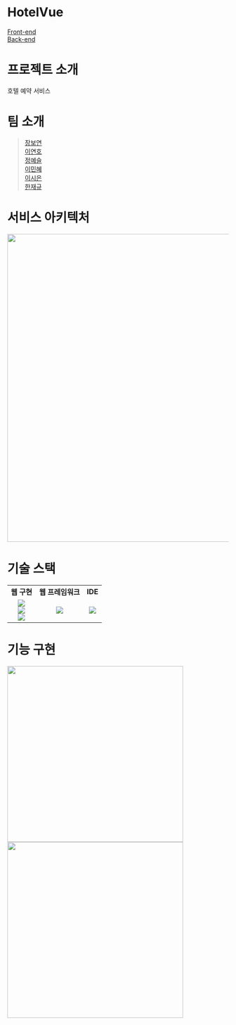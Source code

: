 # HotelVue
<p>
  <a href="https://github.com/BoYeonJang/HotelVue" target="_blank">Front-end</a>
  <br>
  <a href="https://github.com/BoYeonJang/Hotel" target="_blank">Back-end</a>
</p>
<h1>프로젝트 소개</h1>
<p>호텔 예약 서비스</p>
<h1>팀 소개</h1>
<blockquote>
  <p>
    <a href="https://github.com/BoYeonJang" target="_blank">장보연</a>
    <br>
    <a href="https://github.com/Lee-yeonho" target="_blank">이연호</a>
    <br>
    <a href="https://github.com/YeaseulJeong" target="_blank">정예슬</a>
    <br>
    <a href="https://github.com/moana-surfrider" target="_blank">이민혜</a>
    <br>
    <a href="https://github.com/SieunLee-1" target="_blank">이시은</a>
    <br>
    <a href="https://github.com/JaegyuHan" target="_blank">한재규</a>
  </p>
</blockquote>
<h1>서비스 아키텍처</h1>
<p>
  <img src="#" width="700">
</p>
<h1>기술 스택</h1>
<table>
  <tr align="center">
    <td><strong>웹 구현</strong></td>
    <td><strong>웹 프레임워크</strong></td>
    <td><strong>IDE</strong></td>
  </tr>
  <tr align="center">
    <td>
      <img src="https://img.shields.io/badge/HTML5-E34F26?style=flat-square&logo=HTML5&logoColor=white"/>
      <br>
      <img src="https://img.shields.io/badge/CSS3-1572B6?style=flat-square&logo=CSS3&logoColor=white"/>
      <br>
      <img src="https://img.shields.io/badge/JavaScript-F7DF1E?style=flat-square&logo=JavaScript&logoColor=white"/>
    </td>
    <td>
      <img src="https://img.shields.io/badge/Spring-6DB33F?style=flat-square&logo=Spring&logoColor=white"/>
    </td>
    <td>
      <img src="https://img.shields.io/badge/Eclipse IDE-2C2255?style=flat-square&logo=Eclipse-IDE&logoColor=white"/>
    </td>
  </tr>
</table>
<h1>기능 구현</h1>
<p>
  <img src="#" width="400">
  <img src="#" width="400">
</p>
